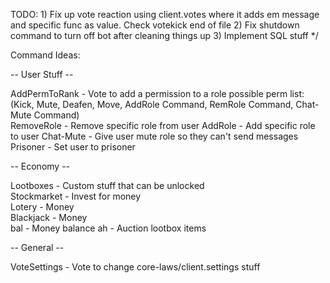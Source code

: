 TODO:
	1) Fíx up vote reaction using client.votes where it adds em message and specific func as value. Check votekick end of file
	2) Fix shutdown command to turn off bot after cleaning things up
	3) Implement SQL stuff
*/


Command Ideas:	
	
-- User Stuff --	

AddPermToRank - Vote to add a permission to a role possible perm list: (Kick, Mute, Deafen, Move, AddRole Command, RemRole Command, Chat-Mute Command)	
RemoveRole - Remove specific role from user	
AddRole - Add specific role to user	
Chat-Mute - Give user mute role so they can't send messages	
Prisoner - Set user to prisoner	

-- Economy --	
  
Lootboxes - Custom stuff that can be unlocked	
Stockmarket - Invest for money	
Lotery - Money	
Blackjack - Money	
bal - Money balance	
ah - Auction lootbox items 
  	
-- General --	
  
VoteSettings - Vote to change core-laws/client.settings stuff	


